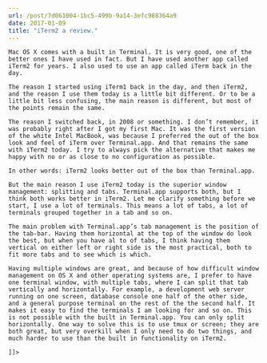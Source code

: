 ```yaml
---
url: /post/7d061004-1bc5-499b-9a14-3efc988364a9
date: 2017-01-09
title: "iTerm2 a review."
---
```


<div class="kg-card-markdown">

  <p>

    Mac OS X comes with a built in Terminal. It is very good, one of the better ones I have used in fact. But I have used another app called iTerm2 for years. I also used to use an app called iTerm back in the day.

  </p>

  

  <p>

    The reason I started using iTerm1 back in the day, and then iTerm2, and the reason I use them today is a little bit different. Or to be a little bit less confusing, the main reason is different, but most of the points remain the same.

  </p>

  

  <p>

    The reason I switched back, in 2008 or something. I don’t remember, it was probably right after I got my first Mac. It was the first version of the white Intel MacBook, was because I preferred the out of the box look and feel of iTerm over Terminal.app. And that remains the same with iTerm2 today. I try to always pick the alternative that makes me happy with no or as close to no configuration as possible.

  </p>

  

  <p>

    In other words: iTerm2 looks better out of the box than Terminal.app.

  </p>

  

  <p>

    But the main reason I use iTerm2 today is the superior window management: splitting and tabs. Terminal.app supports both, but I think both works better in iTerm2. Let me clarify something before we start, I use a lot of terminals. This means a lot of tabs, a lot of terminals grouped together in a tab and so on.

  </p>

  

  <p>

    The main problem with Terminal.app’s tab management is the position of the tab-bar. Having them horizontal at the top of the window do look the best, but when you have al to of tabs, I think having them vertical on either left or right side is the most practical, both to fit more tabs and to see which is which.

  </p>

  

  <p>

    Having multiple windows are great, and because of how difficult window management on OS X and other operating systems are, I prefer to have one terminal window, with multiple tabs, where I can split that tab vertically and horizontally. For example, a development web server running on one screen, database console one half of the other side, and a general purpose terminal on the rest of the the second half. It makes it easy to find the terminals I am looking for and so on. This is not possible with the built in Terminal.app. You can only split horizontally. One way to solve this is to use tmux or screen; they are both great, but very overkill when I only need to do two things, and much harder to use than the built in functionality on iTerm2.

  </p>

  

  <p>

    ]]>

  </p>

</div>